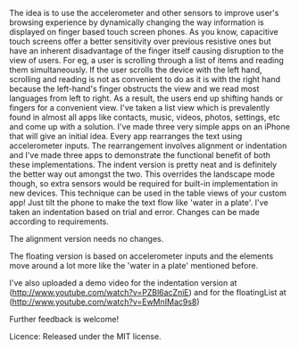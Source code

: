 The idea is to use the accelerometer and other sensors to improve user's browsing experience by dynamically changing 
the way information is displayed on finger based touch screen phones. As you know, capacitive touch screens offer a 
better sensitivity over previous resistive ones but have an inherent disadvantage of the finger itself causing 
disruption to the view of users. For eg, a user is scrolling through a list of items and reading them simultaneously. 
If the user scrolls the device with the left hand, scrolling and reading is not as convenient to do as it is 
with the right hand because the left-hand's finger obstructs the view and we read most languages from 
left to right. As a result, the users end up shifting hands or fingers for a convenient view. 
I've taken a list view which is prevalently found in almost all apps like contacts, music, videos, photos, settings,
etc and come up with a solution. I've made three very simple apps on an iPhone that will give an initial idea. 
Every app rearranges the text using accelerometer inputs. The rearrangement involves alignment or indentation and 
I've made three apps to demonstrate the functional benefit of both these implementations. The indent version 
is pretty neat and is definitely the better way out amongst the two. This overrides the landscape mode though, 
so extra sensors would be required for built-in implementation in new devices. This technique can be used in the 
table views of your custom app! Just tilt the phone to make the text flow like 'water in a plate'. I've taken an 
indentation based on trial and error. Changes can be made according to requirements.

The alignment version needs no changes.

The floating version is based on accelerometer inputs and the elements move around a lot more like the 'water in a plate' mentioned before.

I've also uploaded a demo video for the indentation version at  (http://www.youtube.com/watch?v=PZBl6acZniE) and 
for the floatingList at (http://www.youtube.com/watch?v=EwMnIMac9s8) 

Further feedback is welcome!

Licence:
Released under the MIT license.